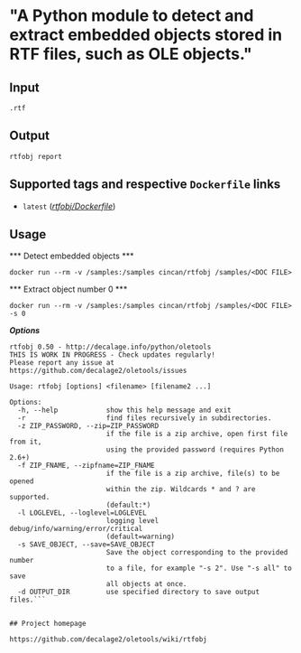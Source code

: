 # "A Python module to detect and extract embedded objects stored in RTF files, such as OLE objects."

## Input

```
.rtf
```

## Output

```
rtfobj report
```

## Supported tags and respective `Dockerfile` links
* `latest` ([*rtfobj/Dockerfile*](https://gitlab.com/CinCan/dockerfiles/blob/master/rtfobj/Dockerfile))

## Usage


*** Detect embedded objects ***
```
docker run --rm -v /samples:/samples cincan/rtfobj /samples/<DOC FILE>
```

*** Extract object number 0 ***
```
docker run --rm -v /samples:/samples cincan/rtfobj /samples/<DOC FILE> -s 0
```

***Options***  

```
rtfobj 0.50 - http://decalage.info/python/oletools
THIS IS WORK IN PROGRESS - Check updates regularly!
Please report any issue at https://github.com/decalage2/oletools/issues

Usage: rtfobj [options] <filename> [filename2 ...]

Options:
  -h, --help            show this help message and exit
  -r                    find files recursively in subdirectories.
  -z ZIP_PASSWORD, --zip=ZIP_PASSWORD
                        if the file is a zip archive, open first file from it,
                        using the provided password (requires Python 2.6+)
  -f ZIP_FNAME, --zipfname=ZIP_FNAME
                        if the file is a zip archive, file(s) to be opened
                        within the zip. Wildcards * and ? are supported.
                        (default:*)
  -l LOGLEVEL, --loglevel=LOGLEVEL
                        logging level debug/info/warning/error/critical
                        (default=warning)
  -s SAVE_OBJECT, --save=SAVE_OBJECT
                        Save the object corresponding to the provided number
                        to a file, for example "-s 2". Use "-s all" to save
                        all objects at once.
  -d OUTPUT_DIR         use specified directory to save output files.```


## Project homepage

https://github.com/decalage2/oletools/wiki/rtfobj
